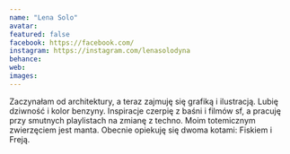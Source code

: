 ```yaml
---
name: "Lena Solo"
avatar: 
featured: false
facebook: https://facebook.com/
instagram: https://instagram.com/lenasolodyna
behance: 
web:
images:
---
```

Zaczynałam od architektury, a teraz zajmuję się grafiką i ilustracją. Lubię dziwność i kolor benzyny. Inspiracje czerpię z baśni i filmów sf, a pracuję przy smutnych playlistach na zmianę z techno. Moim totemicznym zwierzęciem jest manta. 
Obecnie opiekuję się dwoma kotami: Fiskiem i Freją.
